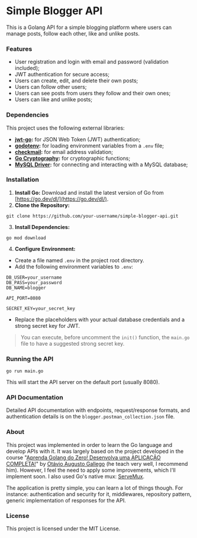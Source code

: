 # Simple Blogger API

This is a Golang API for a simple blogging platform where users can manage posts, follow each other, like and unlike posts.

### Features

  * User registration and login with email and password (validation included);
  * JWT authentication for secure access;
  * Users can create, edit, and delete their own posts;
  * Users can follow other users;
  * Users can see posts from users they follow and their own ones;
  * Users can like and unlike posts;

### Dependencies

This project uses the following external libraries:

  * **[jwt-go](https://github.com/dgrijalva/jwt-go):**  for JSON Web Token (JWT) authentication;
  * **[godotenv](https://github.com/joho/godotenv):** for loading environment variables from a `.env` file;
  * **[checkmail](https://github.com/badoux/checkmail):** for email address validation;
  * **[Go Cryptography](https://golang.org/x/crypto):** for cryptographic functions;
  * **[MySQL Driver](https://github.com/go-sql-driver/mysql):**  for connecting and interacting with a MySQL database;

### Installation

1.  **Install Go:** Download and install the latest version of Go from [https://go.dev/dl/](https://go.dev/dl/).
2.  **Clone the Repository:**

```
git clone https://github.com/your-username/simple-blogger-api.git
```

3.  **Install Dependencies:**

```
go mod download
```

4.  **Configure Environment:**

  - Create a file named `.env` in the project root directory.
  - Add the following environment variables to `.env`:

```
DB_USER=your_username
DB_PASS=your_password
DB_NAME=blogger

API_PORT=8080

SECRET_KEY=your_secret_key
```

  - Replace the placeholders with your actual database credentials and a strong secret key for JWT.

> You can execute, before uncomment the `init()` function, the `main.go` file to have a suggested strong secret key.

### Running the API

```
go run main.go
```

This will start the API server on the default port (usually 8080).

### API Documentation

Detailed API documentation with endpoints, request/response formats, and authentication details is on the `blogger.postman_collection.json` file.

### About

This project was implemented in order to learn the Go language and develop APIs with it. 
It was largely based on the project developed in the course 
"[Aprenda Golang do Zero! Desenvolva uma APLICAÇÃO COMPLETA!](https://www.udemy.com/course/aprenda-golang-do-zero-desenvolva-uma-aplicacao-completa/)"
 by [Otávio Augusto Gallego](https://github.com/OtavioGallego) (he teach very well, I recommend him). 
 However, I feel the need to apply some improvements, which I'll implement soon. 
 I also used Go's native mux: [ServeMux](https://pkg.go.dev/net/http#ServeMux).

 The application is pretty simple, you can learn a lot of things though. For instance: authentication and security for it, middlewares, repository pattern,
 generic implementation of responses for the API.

### License

This project is licensed under the MIT License.
